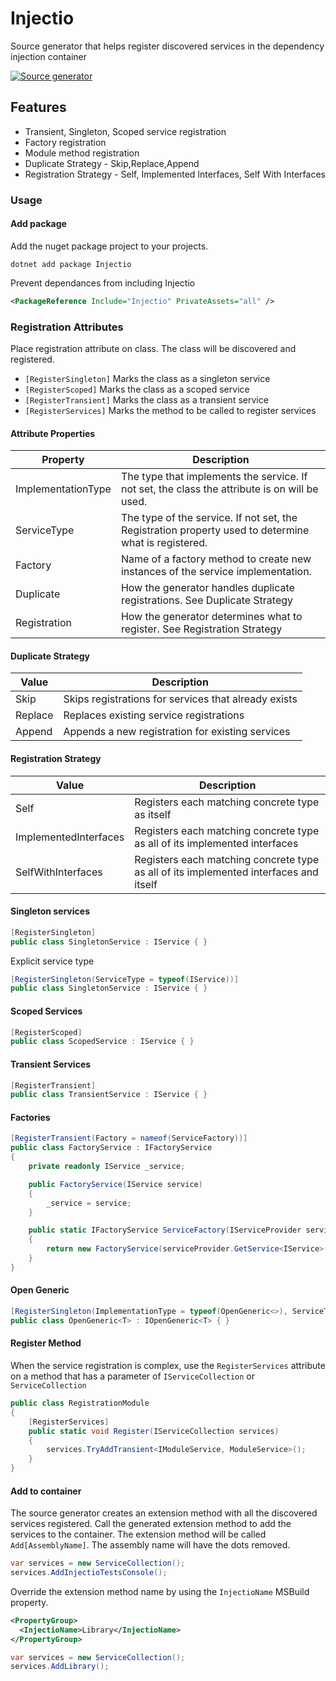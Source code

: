 # Injectio

Source generator that helps register discovered services in the dependency injection container

[![Source generator](https://raw.githubusercontent.com/loresoft/Injectio/52b94ce860c184a551b854570a0a57b25c9e5c88/media/Injectio.Genertors.png)](https://github.com/loresoft/Injectio)

## Features

- Transient, Singleton, Scoped service registration
- Factory registration
- Module method registration
- Duplicate Strategy - Skip,Replace,Append
- Registration Strategy - Self, Implemented Interfaces, Self With Interfaces

### Usage

#### Add package

Add the nuget package project to your projects.

`dotnet add package Injectio`

Prevent dependances from including Injectio

```xml
<PackageReference Include="Injectio" PrivateAssets="all" />
```

### Registration Attributes

Place registration attribute on class.  The class will be discovered and registered.

- `[RegisterSingleton]` Marks the class as a singleton service
- `[RegisterScoped]` Marks the class as a scoped service
- `[RegisterTransient]` Marks the class as a transient service
- `[RegisterServices]` Marks the method to be called to register services

#### Attribute Properties

| Property           | Description                                                                                         |
|--------------------|-----------------------------------------------------------------------------------------------------|
| ImplementationType | The type that implements the service.  If not set, the class the attribute is on will be used.      |
| ServiceType        | The type of the service. If not set, the Registration property used to determine what is registered.|
| Factory            | Name of a factory method to create new instances of the service implementation.                     |
| Duplicate          | How the generator handles duplicate registrations. See Duplicate Strategy                           |
| Registration       | How the generator determines what to register. See Registration Strategy                            |

#### Duplicate Strategy

| Value   | Description                                          |
|---------|------------------------------------------------------|
| Skip    | Skips registrations for services that already exists |
| Replace | Replaces existing service registrations              |
| Append  | Appends a new registration for existing services     |

#### Registration Strategy

| Value                 | Description                                                                           |
|-----------------------|---------------------------------------------------------------------------------------|
| Self                  | Registers each matching concrete type as itself                                       |
| ImplementedInterfaces | Registers each matching concrete type as all of its implemented interfaces            |
| SelfWithInterfaces    | Registers each matching concrete type as all of its implemented interfaces and itself |

#### Singleton services

```c#
[RegisterSingleton]
public class SingletonService : IService { }
```

Explicit service type

```c#
[RegisterSingleton(ServiceType = typeof(IService))]
public class SingletonService : IService { }
```

#### Scoped Services

```c#
[RegisterScoped]
public class ScopedService : IService { }
```

#### Transient Services

```c#
[RegisterTransient]
public class TransientService : IService { }
```

#### Factories

```c#
[RegisterTransient(Factory = nameof(ServiceFactory))]
public class FactoryService : IFactoryService
{
    private readonly IService _service;

    public FactoryService(IService service)
    { 
        _service = service;
    }

    public static IFactoryService ServiceFactory(IServiceProvider serviceProvider)
    {
        return new FactoryService(serviceProvider.GetService<IService>());
    }
}
```

#### Open Generic

```c#
[RegisterSingleton(ImplementationType = typeof(OpenGeneric<>), ServiceType = typeof(IOpenGeneric<>))]
public class OpenGeneric<T> : IOpenGeneric<T> { }
```

#### Register Method

When the service registration is complex, use the `RegisterServices` attribute on a method that has a parameter of `IServiceCollection` or `ServiceCollection`

```c#
public class RegistrationModule
{
    [RegisterServices]
    public static void Register(IServiceCollection services)
    {
        services.TryAddTransient<IModuleService, ModuleService>();
    }
}
```

#### Add to container

The source generator creates an extension method with all the discovered services registered.  Call the generated extension method to add the services to the container.  The extension method will be called `Add[AssemblyName]`.  The assembly name will have the dots removed.

```c#
var services = new ServiceCollection();
services.AddInjectioTestsConsole();
```

Override the extension method name by using the `InjectioName` MSBuild property.

```xml
<PropertyGroup>
  <InjectioName>Library</InjectioName>
</PropertyGroup>
```

```c#
var services = new ServiceCollection();
services.AddLibrary();
```
